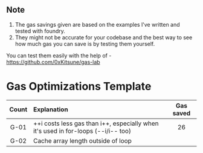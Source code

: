 ## Note
1. The gas savings given are based on the examples l've written and tested with foundry. 
2. They might not be accurate for your codebase and the best way to see how much gas you can save is by testing them yourself.

You can test them easily with the help of - https://github.com/0xKitsune/gas-lab


# Gas Optimizations Template

| Count | Explanation | Gas saved |
|:--:|:-------|:--:|
| G-01 | ++i costs less gas than i++, especially when it's used in for-loops (--i/i-- too) | 26 |
| G-02 | Cache array length outside of loop | |

